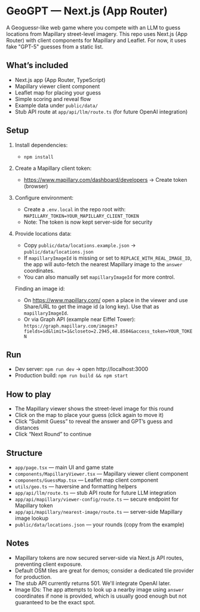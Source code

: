 GeoGPT — Next.js (App Router)
=============================

A Geoguessr-like web game where you compete with an LLM to guess locations from Mapillary street-level imagery. This repo uses Next.js (App Router) with client components for Mapillary and Leaflet. For now, it uses fake "GPT-5" guesses from a static list.

What’s included
---------------
- Next.js app (App Router, TypeScript)
- Mapillary viewer client component
- Leaflet map for placing your guess
- Simple scoring and reveal flow
- Example data under `public/data/`
- Stub API route at `app/api/llm/route.ts` (for future OpenAI integration)

Setup
-----
1) Install dependencies:
   - `npm install`

2) Create a Mapillary client token:
   - https://www.mapillary.com/dashboard/developers → Create token (browser)

3) Configure environment:
   - Create a `.env.local` in the repo root with:
     `MAPILLARY_TOKEN=YOUR_MAPILLARY_CLIENT_TOKEN`
   - Note: The token is now kept server-side for security

4) Provide locations data:
   - Copy `public/data/locations.example.json` → `public/data/locations.json`
   - If `mapillaryImageId` is missing or set to `REPLACE_WITH_REAL_IMAGE_ID`, the app will auto-fetch the nearest Mapillary image to the `answer` coordinates.
   - You can also manually set `mapillaryImageId` for more control.

   Finding an image id:
   - On https://www.mapillary.com/ open a place in the viewer and use Share/URL to get the image id (a long key). Use that as `mapillaryImageId`.
   - Or via Graph API (example near Eiffel Tower):
     `https://graph.mapillary.com/images?fields=id&limit=1&closeto=2.2945,48.8584&access_token=YOUR_TOKEN`

Run
---
- Dev server: `npm run dev` → open http://localhost:3000
- Production build: `npm run build && npm start`

How to play
-----------
- The Mapillary viewer shows the street-level image for this round
- Click on the map to place your guess (click again to move it)
- Click “Submit Guess” to reveal the answer and GPT’s guess and distances
- Click “Next Round” to continue

Structure
---------
- `app/page.tsx` — main UI and game state
- `components/MapillaryViewer.tsx` — Mapillary viewer client component
- `components/GuessMap.tsx` — Leaflet map client component
- `utils/geo.ts` — haversine and formatting helpers
- `app/api/llm/route.ts` — stub API route for future LLM integration
- `app/api/mapillary/viewer-config/route.ts` — secure endpoint for Mapillary token
- `app/api/mapillary/nearest-image/route.ts` — server-side Mapillary image lookup
- `public/data/locations.json` — your rounds (copy from the example)

Notes
-----
- Mapillary tokens are now secured server-side via Next.js API routes, preventing client exposure.
- Default OSM tiles are great for demos; consider a dedicated tile provider for production.
- The stub API currently returns 501. We'll integrate OpenAI later.
- Image IDs: The app attempts to look up a nearby image using `answer` coordinates if none is provided, which is usually good enough but not guaranteed to be the exact spot.

